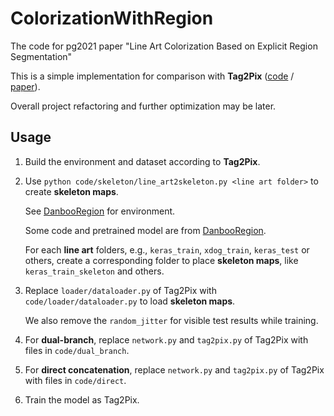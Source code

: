 # ColorizationWithRegion

The code for pg2021 paper "Line Art Colorization Based on Explicit Region Segmentation"

This is a simple implementation for comparison with **Tag2Pix** ([code](https://github.com/blandocs/Tag2Pix) / [paper](http://arxiv.org/abs/1908.05840)).

Overall project refactoring and further optimization may be later.

## Usage

1. Build the environment and dataset according to **Tag2Pix**.

2. Use `python code/skeleton/line_art2skeleton.py <line art folder>` to create **skeleton maps**.

    See [DanbooRegion](https://github.com/lllyasviel/DanbooRegion) for environment.

    Some code and pretrained model are from [DanbooRegion](https://github.com/lllyasviel/DanbooRegion).

    For each **line art** folders, e.g., `keras_train`, `xdog_train`, `keras_test` or others, create a corresponding folder to place **skeleton maps**, like `keras_train_skeleton` and others.

3. Replace `loader/dataloader.py` of Tag2Pix with `code/loader/dataloader.py` to load **skeleton maps**.

    We also remove the `random_jitter` for visible test results while training.

4. For **dual-branch**, replace `network.py` and `tag2pix.py` of Tag2Pix with files in `code/dual_branch`.

5. For **direct concatenation**, replace `network.py` and `tag2pix.py` of Tag2Pix with files in `code/direct`.

6. Train the model as Tag2Pix.